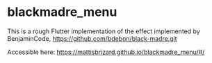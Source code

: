 # blackmadre_menu

This is a rough Flutter implementation of the effect implemented by BenjaminCode, https://github.com/bdebon/black-madre.git

Accessible here: https://mattisbrizard.github.io/blackmadre_menu/#/